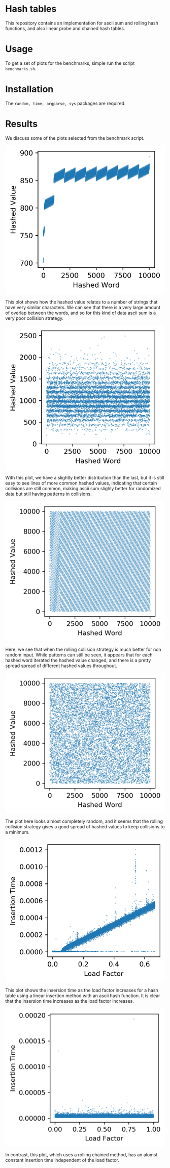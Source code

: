 # Hash tables

This repository contains an implementation for ascii sum and rolling hash functions, and also linear probe and chained hash tables.

# Usage

To get a set of plots for the benchmarks, simple run the script `benchmarks.sh`.

# Installation

The `random, time, argparse, sys` packages are required.

# Results

We discuss some of the plots selected from the benchmark script.

![](plots/function_ascii_nonrand.png)

This plot shows how the hashed value relates to a number of strings that have very similar characters. We can see that there is a very large amount of overlap between the words, and so for this kind of data ascii sum is a very poor collision strategy.

![](plots/function_ascii_rand.png)

With this plot, we have a slightly better distribution than the last, but it is still easy to see lines of more common hashed values, indicating that certain collisions are still common, making ascii sum slighly better for randomized data but still having patterns in collisions.

![](plots/function_rolling_nonrand.png)

Here, we see that when the rolling collision strategy is much better for non random input. While patterns can still be seen, it appears that for each hashed word iterated the hashed value changed, and there is a pretty spread spread of different hashed values throughout.

![](plots/function_rolling_rand.png)

The plot here looks almost completely random, and it seems that the rolling collision strategy gives a good spread of hashed values to keep collisions to a minimum.

![](plots/table_ascii_linear_rand.png)

This plot shows the insersion time as the load factor increases for a hash table using a linear insertion method with an ascii hash function. It is clear that the insersion time increases as the load factor increases.

![](plots/table_rolling_chained_rand.png)

In contrast, this plot, which uses a rolling chained method, has an alomst constant insertion time independent of the load factor.
